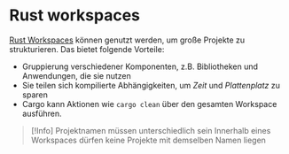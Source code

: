 # Rust workspaces

[Rust Workspaces](Rust%20Workspaces.md) können genutzt werden, um große Projekte zu strukturieren. Das bietet folgende Vorteile:
- Gruppierung verschiedener Komponenten, z.B. Bibliotheken und Anwendungen, die sie nutzen
- Sie teilen sich kompilierte Abhängigkeiten, um  _Zeit_ und _Plattenplatz_ zu sparen
- Cargo kann Aktionen wie `cargo clean` über den gesamten Workspace ausführen.

> [!Info] Projektnamen müssen unterschiedlich sein
> Innerhalb eines Workspaces dürfen keine Projekte mit demselben Namen liegen
